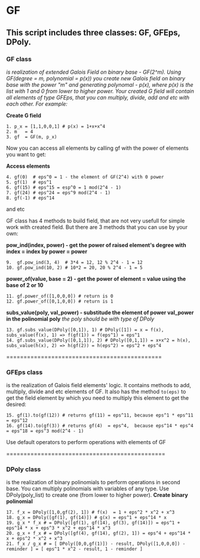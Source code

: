 # GF

This script includes three classes: **GF, GFEps, DPoly.**
---
### GF class 
*is realization of extended Galois Field on binary base - GF(2^m). Using GF(degree = m, polynomial = p(x)) you create new Galois field on binary base with the power "m" and generating polynomal - p(x), where p(x) is the list with 1 and 0 from lower to higher power. Your created G field will contain all elements of type GFEps, that you can multiply, divide, add and etc with each other. For example:*

**Create G field**
```
1. p_x = [1,1,0,0,1] # p(x) = 1+x+x^4
2. m   = 4
3. gf  = GF(m, p_x)
```

Now you can access all elements by calling gf with the power of elements you want to get:

**Access elements**
```
4. gf(0)  # eps^0 = 1 - the element of GF(2^4) with 0 power
5. gf(1)  # eps^1
6. gf(15) # eps^15 = esp^0 = 1 mod(2^4 - 1)
7. gf(24) # eps^24 = eps^9 mod(2^4 - 1)
8. gf(-1) # eps^14
```
and etc

GF class has 4 methods to build field, that are not very usefull for simple work with created field. But there are 3 methods that you can use by your own:

**pow_ind(index, power) - get the power of raised element's degree with index = index by power = power**
```
9.  gf.pow_ind(3, 4)  # 3*4 = 12, 12 % 2^4 - 1 = 12
10. gf.pow_ind(10, 2) # 10*2 = 20, 20 % 2^4 - 1 = 5
```

**power_of(value, base = 2) - get the power of element = value using the base of 2 or 10**
```
11. gf.power_of([1,0,0,0]) # return is 0
12. gf.power_of([0,1,0,0]) # return is 1
```

**subs_value(poly, val_power) - substitude the element of power val_power in the polinomial poly** 
*the poly should be with type of DPoly*
```
13. gf.subs_value(DPoly([0,1]), 1) # DPoly([1]) = x = f(x), subs_value(f(x), 1) => f(gf(1)) = f(eps^1) = eps^1
14. gf.subs_value(DPoly([0,1,1]), 2) # DPoly([0,1,1]) = x+x^2 = h(x), subs_value(h(x), 2) => h(gf(2)) = h(eps^2) = eps^2 + eps^4
```
=============================================
### GFEps class
is the realization of Galois field elements' logic. It contains methods to add, multiply, divide and etc elements of GF. It also has the method `to(eps)` to get the field element by which you need to multiply this element to get the desired:
```
15. gf(1).to(gf(12)) # returns gf(11) = eps^11, because eps^1 * eps^11 = eps^12
16. gf(14).to(gf(3)) # returns gf(4)  = eps^4,  because eps^14 * eps^4 = eps^18 = eps^3 mod(2^4 - 1)
```
Use default operators to perform operations with elements of GF

==============================================
### DPoly class
is the realization of binary polinomials to perform operations in second base. You can multiply polinomials with variables of any type.
Use DPoly(poly_list) to create one (from lower to higher power). 
**Create binary polinomial**
```
17. f_x = DPoly([1,0,gf(2), 1]) # f(x)  = 1 + eps^2 * x^2 + x^3
18. g_x = DPoly([gf(1), gf(14)]) # g(x) = eps^1 + eps^14 * x
19. g_x * f_x # = DPoly([gf(1), gf(14), gf(3), gf(14)]) = eps^1 + eps^14 * x + eps^3 * x^2 + eps^14 * x^3
20. g_x + f_x # = DPoly([gf(4), gf(14), gf(2), 1]) = eps^4 + eps^14 * x + eps^2 * x^2 + x^3
21. f_x / g_x # = [ DPoly([0,0,gf(1)]) - result, DPoly([1,0,0,0]) - reminder ] = [ eps^1 * x^2 - result, 1 - reminder ]
```
